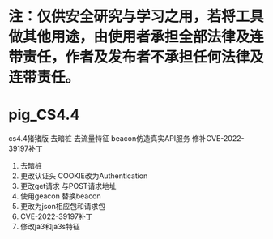 # 注：仅供安全研究与学习之用，若将工具做其他用途，由使用者承担全部法律及连带责任，作者及发布者不承担任何法律及连带责任。
# pig_CS4.4
cs4.4猪猪版 去暗桩 去流量特征  beacon仿造真实API服务  修补CVE-2022-39197补丁

1. 去暗桩
2. 更改认证头 COOKIE改为Authentication
3. 更改get请求 与POST请求地址
4. 使用geacon 替换beacon
5. 更改为json相应包和请求包
6. CVE-2022-39197补丁
7. 修改ja3和ja3s特征 



